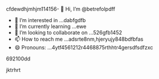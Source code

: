 cfdewdhjmhjm114156- 👋 Hi, I’m @betrefolpdff
- 👀 I’m interested in ...dabfgdfb
- 🌱 I’m currently learning ...ewe
- 💞️ I’m looking to collaborate on ...526gfb1452
- 📫 How to reach me ...adsrte8nm,hjeryujy848bdfbfas
- 😄 Pronouns: ...4ytf4561212r4468875rthhtr4gersdfsdfzxc
<!---5454sdf7887rgr6338588egrerfdassad
betrefolp/betrefolp is a ✨ special ✨ repository because itfghs `README.md` (this file) appears on qweqweyourhfmmmGitHub profile.2gervdsvds
You can click the Preview link to take a look atwre your2363xcvsevbnewweg
changes.225959441413333
--->692100dd
jktrhrt
